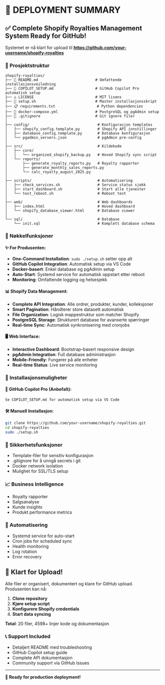 # 🎉 DEPLOYMENT SUMMARY

## ✅ Complete Shopify Royalties Management System Ready for GitHub!

Systemet er nå klart for upload til **https://github.com/your-username/shopify-royalties**

### 📂 Prosjektstruktur

```
shopify-royalties/
├── 📖 README.md                          # Omfattende installasjonsveiledning
├── 🤖 COPILOT_SETUP.md                   # GitHub Copilot Pro automatisk setup
├── ⚖️ LICENSE                            # MIT lisens
├── 🔧 setup.sh                           # Master installasjonsskript
├── 📋 requirements.txt                   # Python dependencies
├── 🐳 docker-compose.yml                 # PostgreSQL og pgAdmin setup
├── 🚫 .gitignore                         # Git ignore filer
│
├── config/                               # Konfigurasjon templates
│   ├── shopify_config.template.py        # Shopify API innstillinger
│   ├── database_config.template.py       # Database konfigurasjon
│   └── pgadmin_servers.json              # pgAdmin pre-config
│
├── src/                                  # Kildekode
│   ├── core/
│   │   └── organized_shopify_backup.py   # Hoved Shopify sync script
│   └── reports/
│       ├── generate_royalty_reports.py   # Royalty rapporter
│       ├── generate_monthly_sales_reports.py
│       └── calc_royalty_august_2025.py
│
├── scripts/                              # Automatisering
│   ├── check_services.sh                 # Service status sjekk
│   ├── start_dashboard.sh                # Start alle tjenester
│   └── test_reboot.sh                    # Reboot test
│
├── web/                                  # Web dashboards
│   ├── index.html                        # Hoved dashboard
│   └── shopify_database_viewer.html      # Database viewer
│
└── sql/                                  # Database
    └── init.sql                          # Komplett database schema
```

### 🚀 Nøkkelfunksjoner

#### ✨ For Produsenten:
- **One-Command Installation**: `sudo ./setup.sh` setter opp alt
- **GitHub Copilot Integration**: Automatisk setup via VS Code
- **Docker-basert**: Enkel database og pgAdmin setup
- **Auto-Start**: Systemd service for automatisk oppstart etter reboot
- **Monitoring**: Omfattende logging og helsesjekk

#### 📊 Shopify Data Management:
- **Complete API Integration**: Alle ordrer, produkter, kunder, kolleksjoner
- **Smart Pagination**: Håndterer store datasett automatisk
- **File Organization**: Logisk mappestruktur som matcher Shopify
- **PostgreSQL Storage**: Strukturert database for avanserte spørringer
- **Real-time Sync**: Automatisk synkronisering med cronjobs

#### 🖥️ Web Interface:
- **Interactive Dashboard**: Bootstrap-basert responsive design
- **pgAdmin Integration**: Full database administrasjon
- **Mobile-Friendly**: Fungerer på alle enheter
- **Real-time Status**: Live service monitoring

### 🎯 Installasjonsmuligheter

#### 🤖 GitHub Copilot Pro (Anbefalt):
```
Se COPILOT_SETUP.md for automatisk setup via VS Code
```

#### 🛠️ Manuell Installasjon:
```bash
git clone https://github.com/your-username/shopify-royalties.git
cd shopify-royalties
sudo ./setup.sh
```

### 🔐 Sikkerhetsfunksjoner
- Template-filer for sensitiv konfigurasjon
- .gitignore for å unngå secrets i git
- Docker network isolation
- Mulighet for SSL/TLS setup

### 📈 Business Intelligence
- Royalty rapporter
- Salgsanalyse
- Kunde insights
- Produkt performance metrics

### 🔄 Automatisering
- Systemd service for auto-start
- Cron jobs for scheduled sync
- Health monitoring
- Log rotation
- Error recovery

## 🎉 Klart for Upload!

Alle filer er organisert, dokumentert og klare for GitHub upload. Produsenten kan nå:

1. **Clone repository**
2. **Kjøre setup script**
3. **Konfigurere Shopify credentials**
4. **Start data syncing**

**Total**: 20 filer, 4598+ linjer kode og dokumentasjon

### 📞 Support Included
- Detaljert README med troubleshooting
- GitHub Copilot setup guide
- Complete API dokumentasjon
- Community support via GitHub Issues

---

**🚀 Ready for production deployment!**